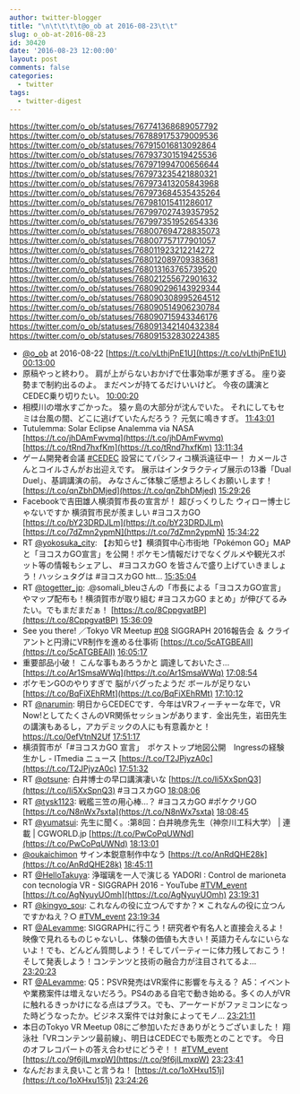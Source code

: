 ```yaml
---
author: twitter-blogger
title: "\n\t\t\t\t@o_ob at 2016-08-23\t\t"
slug: o_ob-at-2016-08-23
id: 30420
date: '2016-08-23 12:00:00'
layout: post
comments: false
categories:
  - twitter
tags:
  - twitter-digest
---
```


https://twitter.com/o_ob/statuses/767741368689057792 https://twitter.com/o_ob/statuses/767889175379009536 https://twitter.com/o_ob/statuses/767915016813092864 https://twitter.com/o_ob/statuses/767937301519425536 https://twitter.com/o_ob/statuses/767971994700656644 https://twitter.com/o_ob/statuses/767973235421880321 https://twitter.com/o_ob/statuses/767973413205843968 https://twitter.com/o_ob/statuses/767973684535435264 https://twitter.com/o_ob/statuses/767981015411286017 https://twitter.com/o_ob/statuses/767997027439357952 https://twitter.com/o_ob/statuses/767997351952654336 https://twitter.com/o_ob/statuses/768007694728835073 https://twitter.com/o_ob/statuses/768007757177901057 https://twitter.com/o_ob/statuses/768011923212214272 https://twitter.com/o_ob/statuses/768012089709383681 https://twitter.com/o_ob/statuses/768013163765739520 https://twitter.com/o_ob/statuses/768021255672901632 https://twitter.com/o_ob/statuses/768090296143929344 https://twitter.com/o_ob/statuses/768090308995264512 https://twitter.com/o_ob/statuses/768090514906230784 https://twitter.com/o_ob/statuses/768090715943346176 https://twitter.com/o_ob/statuses/768091342140432384 https://twitter.com/o_ob/statuses/768091532830224385  

*   [@o_ob](https://twitter.com/o_ob) at 2016-08-22 [https://t.co/vLthjPnE1U](https://t.co/vLthjPnE1U) [00:13:00](https://twitter.com/o_ob/statuses/767741368689057792)
*   原稿やっと終わり。 肩が上がらないおかげで仕事効率が悪すぎる。 座り姿勢まで制約出るのよ。 まだペンが持てるだけいいけど。 今夜の講演とCEDEC乗り切りたい。 [10:00:20](https://twitter.com/o_ob/statuses/767889175379009536)
*   相模川の増水すごかった。 猿ヶ島の大部分が沈んでいた。 それにしてもセミは台風の間、どこに逃げていたんだろう？ 元気に鳴きすぎ。 [11:43:01](https://twitter.com/o_ob/statuses/767915016813092864)
*   Tutulemma: Solar Eclipse Analemma via NASA [https://t.co/jhDAmFwvmq](https://t.co/jhDAmFwvmq) [https://t.co/tRnd7hxfKm](https://t.co/tRnd7hxfKm) [13:11:34](https://twitter.com/o_ob/statuses/767937301519425536)
*   ゲーム開発者会議 [#CEDEC](https://twitter.com/search?q=%23CEDEC&src=hash) 設営にてパシフィコ横浜遠征中ー！ カメールさんとコイルさんがお出迎えです。 展示はインタラクティブ展示の13番「Dual Duel」、基調講演の前。 みなさんご体験ご感想よろしくお願いします！ [https://t.co/qnZbhDMjed](https://t.co/qnZbhDMjed) [15:29:26](https://twitter.com/o_ob/statuses/767971994700656644)
*   Facebookで吉田雄人横須賀市長の宣言が！ 超びっくりした ウィロー博士じゃないですか 横須賀市民が羨ましい #ヨコスカGO [https://t.co/bY23DRDJLm](https://t.co/bY23DRDJLm) [https://t.co/7dZmn2ypmN](https://t.co/7dZmn2ypmN) [15:34:22](https://twitter.com/o_ob/statuses/767973235421880321)
*   RT [@yokosuka_city](https://twitter.com/yokosuka_city): 【お知らせ】横須賀中心市街地「Pokémon GO」MAPと「ヨコスカGO宣言」を公開！ポケモン情報だけでなくグルメや観光スポット等の情報もシェアし、 #ヨコスカGO を皆さんで盛り上げていきましょう！ハッシュタグは #ヨコスカGO htt… [15:35:04](https://twitter.com/o_ob/statuses/767973413205843968)
*   RT [@togetter_jp](https://twitter.com/togetter_jp): .@somali_bleuさんの「市長による「ヨコスカGO宣言」やマップ配布も！横須賀市が取り組む #ヨコスカGO まとめ」が伸びてるみたい。でもまだまだぁ！ [https://t.co/8CppgvatBP](https://t.co/8CppgvatBP) [15:36:09](https://twitter.com/o_ob/statuses/767973684535435264)
*   See you there! ／Tokyo VR Meetup [#08](https://twitter.com/search?q=%2308&src=hash) SIGGRAPH 2016報告会 ＆ クライアントと円滑にVR制作を進める仕事術 [https://t.co/5cATGBEAlI](https://t.co/5cATGBEAlI) [16:05:17](https://twitter.com/o_ob/statuses/767981015411286017)
*   重要部品小破！ こんな事もあろうかと 調達しておいたさ... [https://t.co/Ar1SmsaWWq](https://t.co/Ar1SmsaWWq) [17:08:54](https://twitter.com/o_ob/statuses/767997027439357952)
*   ポケモンGOのやりすぎで 脳がバグったようだ ボールが足りない [https://t.co/BqFiXEhRMt](https://t.co/BqFiXEhRMt) [17:10:12](https://twitter.com/o_ob/statuses/767997351952654336)
*   RT [@narumin](https://twitter.com/narumin): 明日からCEDECです．今年はVRフィーチャーな年で，VR Now!としてたくさんのVR関係セッションがあります．金出先生，岩田先生の講演もあるし，アカデミックの人にも有意義かと！　https://t.co/0efVtnN2Uf [17:51:17](https://twitter.com/o_ob/statuses/768007694728835073)
*   横須賀市が「#ヨコスカGO 宣言」　ポケストップ地図公開　Ingressの経験生かし - ITmedia ニュース [https://t.co/T2JPjyzA0c](https://t.co/T2JPjyzA0c) [17:51:32](https://twitter.com/o_ob/statuses/768007757177901057)
*   RT [@otsune](https://twitter.com/otsune): 白井博士の早口講演凄いな [https://t.co/Ii5XxSpnQ3](https://t.co/Ii5XxSpnQ3) #ヨコスカGO [18:08:06](https://twitter.com/o_ob/statuses/768011923212214272)
*   RT [@tysk1123](https://twitter.com/tysk1123): 戦艦三笠の用心棒…？ #ヨコスカGO #ポケクリGO [https://t.co/N8nWx7sxta](https://t.co/N8nWx7sxta) [18:08:45](https://twitter.com/o_ob/statuses/768012089709383681)
*   RT [@yumatsui](https://twitter.com/yumatsui): 先生に聞く。:第8回：白井暁彦先生（神奈川工科大学） | 連載 | CGWORLD.jp [https://t.co/PwCoPqUWNd](https://t.co/PwCoPqUWNd) [18:13:01](https://twitter.com/o_ob/statuses/768013163765739520)
*   [@oukaichimon](https://twitter.com/oukaichimon) サイン本鋭意制作中なう [https://t.co/AnRdQHE28k](https://t.co/AnRdQHE28k) [18:45:11](https://twitter.com/o_ob/statuses/768021255672901632)
*   RT [@HelloTakuya](https://twitter.com/HelloTakuya): 浄瑠璃を一人で演じる YADORI : Control de marioneta con tecnología VR - SIGGRAPH 2016 - YouTube [#TVM_event](https://twitter.com/search?q=%23TVM_event&src=hash) [https://t.co/AgNyuyUOmh](https://t.co/AgNyuyUOmh) [23:19:31](https://twitter.com/o_ob/statuses/768090296143929344)
*   RT [@kingyo_sou](https://twitter.com/kingyo_sou): これなんの役に立つんですか？✕ これなんの役に立つんですかねえ？○ [#TVM_event](https://twitter.com/search?q=%23TVM_event&src=hash) [23:19:34](https://twitter.com/o_ob/statuses/768090308995264512)
*   RT [@ALevamme](https://twitter.com/ALevamme): SIGGRAPHに行こう！研究者や有名人と直接会えるよ！映像で見れるものじゃないし、体験の価値も大きい！英語力そんなにいらないよ！でも、どんどん質問しよう！そしてパーティーに体力残しておこう！そして発表しよう！コンテンツと技術の融合力が注目されてるよ… [23:20:23](https://twitter.com/o_ob/statuses/768090514906230784)
*   RT [@ALevamme](https://twitter.com/ALevamme): Q5：PSVR発売はVR案件に影響を与える？ A5：イベントや業務案件は増えないだろう。PS4のある自宅で動き始める。多くの人がVRに触れるきっかけになる点はプラス。でも、アーケードがファミコンになった時どうなったか。ビジネス案件では対象によってモノ… [23:21:11](https://twitter.com/o_ob/statuses/768090715943346176)
*   本日のTokyo VR Meetup 08にご参加いただきありがとうございました！ 翔泳社「VRコンテンツ最前線」、明日はCEDECでも販売とのことです。 今日のオフレコパートの答え合わせにどうぞ！！ [#TVM_event](https://twitter.com/search?q=%23TVM_event&src=hash) [https://t.co/9f6jlLmxpW](https://t.co/9f6jlLmxpW) [23:23:41](https://twitter.com/o_ob/statuses/768091342140432384)
*   なんだおまえ良いこと言うね！ [https://t.co/1oXHxu151j](https://t.co/1oXHxu151j) [23:24:26](https://twitter.com/o_ob/statuses/768091532830224385)